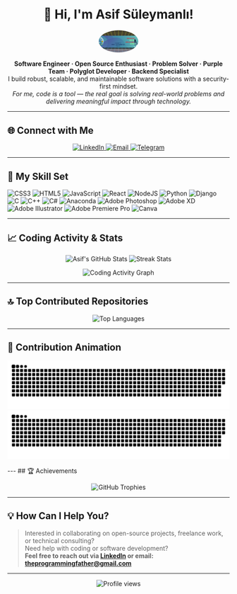 <h1 align="center">👋 Hi, I'm Asif Süleymanlı!</h1>

<p align="center">
  <img src="Asifbanner.png" alt="Asif's Profile Photo" width="90" style="border-radius:50%;">
</p>

<p align="center">
  <b>Software Engineer · Open Source Enthusiast · Problem Solver · Purple Team · Polyglot Developer · Backend Specialist</b><br>
  I build robust, scalable, and maintainable software solutions with a security-first mindset.<br>
  <i>For me, code is a tool — the real goal is solving real-world problems and delivering meaningful impact through technology.</i>
</p>

---

## 🌐 Connect with Me

<p align="center">
  <a href="https://linkedin.com/in/asif-süleymanlı" target="_blank">
    <img src="https://img.shields.io/badge/LinkedIn-0A66C2?style=for-the-badge&logo=linkedin&logoColor=white" alt="LinkedIn"/>
  </a>
  <a href="mailto:theprogrammingfather@gmail.com" target="_blank">
    <img src="https://img.shields.io/badge/Email-D14836?style=for-the-badge&logo=gmail&logoColor=white" alt="Email"/>
  </a>
  <a href="https://t.me/your-telegram-nickname" target="_blank">
    <img src="https://img.shields.io/badge/Telegram-229ED9?style=for-the-badge&logo=telegram&logoColor=white" alt="Telegram"/>
  </a>
</p>

---

## 🚀 My Skill Set

![CSS3](https://img.shields.io/badge/css3-%231572B6.svg?style=for-the-badge&logo=css3&logoColor=white)
![HTML5](https://img.shields.io/badge/html5-%23E34F26.svg?style=for-the-badge&logo=html5&logoColor=white)
![JavaScript](https://img.shields.io/badge/javascript-%23323330.svg?style=for-the-badge&logo=javascript&logoColor=%23F7DF1E)
![React](https://img.shields.io/badge/react-%2320232a.svg?style=for-the-badge&logo=react&logoColor=%2361DAFB)
![NodeJS](https://img.shields.io/badge/node.js-6DA55F?style=for-the-badge&logo=node.js&logoColor=white)
![Python](https://img.shields.io/badge/python-3670A0?style=for-the-badge&logo=python&logoColor=ffdd54)
![Django](https://img.shields.io/badge/django-%23092E20.svg?style=for-the-badge&logo=django&logoColor=white)
![C](https://img.shields.io/badge/c-%2300599C.svg?style=for-the-badge&logo=c&logoColor=white)
![C++](https://img.shields.io/badge/c++-%2300599C.svg?style=for-the-badge&logo=c%2B%2B&logoColor=white)
![C#](https://img.shields.io/badge/c%23-%23239120.svg?style=for-the-badge&logo=c-sharp&logoColor=white)
![Anaconda](https://img.shields.io/badge/Anaconda-%2344A833.svg?style=for-the-badge&logo=anaconda&logoColor=white)
![Adobe Photoshop](https://img.shields.io/badge/adobe%20photoshop-%2331A8FF.svg?style=for-the-badge&logo=adobe%20photoshop&logoColor=white)
![Adobe XD](https://img.shields.io/badge/Adobe%20XD-470137?style=for-the-badge&logo=Adobe%20XD&logoColor=#FF61F6)
![Adobe Illustrator](https://img.shields.io/badge/adobe%20illustrator-%23FF9A00.svg?style=for-the-badge&logo=adobe%20illustrator&logoColor=white)
![Adobe Premiere Pro](https://img.shields.io/badge/Adobe%20Premiere%20Pro-9999FF.svg?style=for-the-badge&logo=Adobe%20Premiere%20Pro&logoColor=white)
![Canva](https://img.shields.io/badge/Canva-%2300C4CC.svg?style=for-the-badge&logo=Canva&logoColor=white)

---

## 📈 Coding Activity & Stats

<p align="center">
  <img src="https://github-readme-stats.vercel.app/api?username=asifsuleymanli&show_icons=true&theme=radical" alt="Asif's GitHub Stats" height="170"/>
  <img src="https://github-readme-streak-stats.herokuapp.com/?user=asifsuleymanli&theme=radical" alt="Streak Stats" height="170"/>
</p>

<p align="center">
  <img src="https://github-readme-activity-graph.cyclic.app/graph?username=asifsuleymanli&theme=react-dark" alt="Coding Activity Graph"/>
</p>

---

## 🔝 Top Contributed Repositories

<p align="center">
  <!-- Alternativ xidmətlər və ya statik şəkil əlavə etmək olar -->
  <!-- Aşağıda GitHub-un rəsmi "Top Languages" badge-i nümunə kimi verilmişdir -->
  <img src="https://github-readme-stats.vercel.app/api/top-langs/?username=asifsuleymanli&layout=compact&theme=onedark" alt="Top Languages"/>
</p>

<!--
Əgər əvvəlki xidmət (github-contributor-stats.vercel.app) işləmirsə və ya xətalıdırsa, bu hissədə ya rəsmi GitHub statistika badge-lərindən, ya da alternativ xidmətlərdən istifadə edə bilərsiniz.
-->

---

## 🐍 Contribution Animation

<p align="center">
  <img src="https://raw.githubusercontent.com/MayMeow/MayMeow/output/github-contribution-grid-snake-dark.svg#gh-dark-mode-only" alt="snake dark"/>
  <img src="https://raw.githubusercontent.com/MayMeow/MayMeow/output/github-contribution-grid-snake.svg#gh-light-mode-only" alt="snake light"/>
</p>
---
## 🏆 Achievements

<p align="center">
  <img src="https://github-profile-trophy.vercel.app/?username=asifsuleymanli&theme=gruvbox&margin-w=15&margin-h=15&no-frame=true" alt="GitHub Trophies"/>
</p>

---
## 💡 How Can I Help You?

> Interested in collaborating on open-source projects, freelance work, or technical consulting?  
> Need help with coding or software development?  
> <b>Feel free to reach out via [LinkedIn](https://linkedin.com/in/asif-süleymanlı) or email: theprogrammingfather@gmail.com</b>

---

<p align="center">
  <img src="https://komarev.com/ghpvc/?username=asifsuleymanli&style=flat-square&color=blue" alt="Profile views"/>
</p>

<!--
Professional, clean and interactive GitHub profile README by Asif Süleymanlı.
-->
